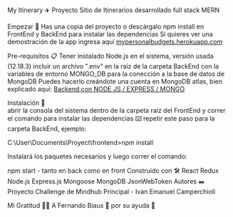 My Itinerary ✈️
Proyecto Sitio de Itinerarios desarrollado full stack MERN

Empezar 🚀
Has una copia del proyecto o descárgalo
npm install en FrontEnd y BackEnd para instalar las dependencias
Si quieres ver una demostración de la app ingresa aquí <a href="https://mypersonalbudgets.herokuapp.com/">mypersonalbudgets.herokuapp.com</a>

Pre-requisitos 📋
Tener instalado Node.js en el sistema, versión usada (12.18.3)
incluir un archivo ".env" en la raíz de la carpeta BackEnd con la variables de entorno MONGO_DB para la conección a la base de datos de MongoDB
Puedes hacerlo creándote una cuenta en MongoDB atlas, bien explicado aquí: <a href="https://www.youtube.com/watch?v=ZVRaBD3-m4o">Backend con NODE JS / EXPRESS / MONGO</a>

Instalación 🔧 <br />
abrir la consola del sistema dentro de la carpeta raíz del FrontEnd y correr el comando para instalar las dependencias ⌨️
repetir este paso para la carpeta BackEnd, ejemplo: <br />

  C:\User\Documents\Proyect\frontend>npm install

Instalará los paquetes necesarios y luego correr el comando:

npm start - tanto en back como en front
Construido con 🛠️
React
Redux
Node.js
Express.js
Mongoose
MongoDB
JsonWebToken
Autores ✒️
Proyecto Challenge de Mindhub
Principal - Ivan Emanuel Camperchioli

Mi Gratitud 🎁📢
A Fernando Biaus 🙌 por su ayuda 👏
